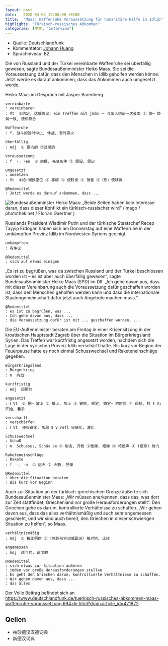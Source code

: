 ```yaml
---
layout: post
date:   2020-03-04 12:00:00 +0100
title:  "Maas: Waffenruhe Voraussetzung für humanitäre Hilfe in Idlib"
highlights: "Türkisch-russisches Abkommen"
categories: [中文, "Interview"]
---
```


- Quelle: Deutschlandfunk
- Kommentator: [Johann Huang](http://www.johannhuang.com/)
- Sprachniveau: B2


Die von Russland und der Türkei vereinbarte Waffenruhe sei überfällig gewesen, sagte Bundesaußenminister Heiko Maas. Sie sei die Voraussetzung dafür, dass den Menschen in Idlib geholfen werden könne. Jetzt werde es darauf ankommen, dass das Abkommen auch umgesetzt werde.

Heiko Maas im Gespräch mit Jasper Barenberg

    vereinbarte
    : vereinbaren
    : Vt  ①约定, 达成协议: ein Treffen mit jmdm ～ 与某人约定一次会面 ② 使⋯ 协调一致, 使相符合

    Waffenruhe
    : f. 战斗的暂时中止, 休战, 暂时停火

    überfällig
    : Adj  ① 误点的 ②过期的

    Voraussetzung
    : f  -, -en  ① 前提, 先决条件 ② 假设, 假定

    umgesetzt
    : umsetzen
    : Vt  ①给⋯调换座位 ② 移植 ③ 使转换 ④ 销售 ⑤〈乐〉使移调

    @Redemittel
    : Jetzt werde es darauf ankommen, dass ...


![Bundesaußenminster Heiko Maas: „Beide Seiten haben kein Interesse daran, dass dieser Konflikt ein türkisch-russischer wird“ (imago / photothek.net / Florian Gaertner )](https://www.deutschlandfunk.de/media/thumbs/4/40567f7cdd8c9d48ee0ffc9c3ceb0cafv1_max_755x425_b3535db83dc50e27c1bb1392364c95a2.jpg?key=63707f)

Russlands Präsident Wladimir Putin und der türkische Staatschef Recep Tayyip Erdogan haben sich am Donnerstag auf eine Waffenruhe in der umkämpften Provinz Idlib im Nordwesten Syriens geeinigt.

    umkämpften
    : 有争议

    @Redemittel
    : sich auf etwas einigen


„Es ist zu begrüßen, was da zwischen Russland und der Türkei beschlossen worden ist – es ist aber auch überfällig gewesen“, sagte Bundesaußenminister Heiko Maas (SPD) im Dlf. „Ich gehe davon aus, dass mit dieser Vereinbarung auch die Voraussetzung dafür geschaffen worden ist, dass den Menschen geholfen werden kann und dass die internationale Staatengemeinschaft dafür jetzt auch Angebote machen muss.“

    @Redemittel
    : es ist zu begrüßen, was ...
    : Ich gehe davon aus, dass ...
    : die Voraussetzung dafür ist mit ... geschaffen worden, ...


Die EU-Außenminister beraten am Freitag in einer Krisensitzung in der kroatischen Hauptstadt Zagreb über die Situation im Bürgerkriegsland Syrien. Das Treffen war kurzfristig angesetzt worden, nachdem sich die Lage in der syrischen Provinz Idlib verschärft hatte. Bis kurz vor Beginn der Feuerpause hatte es noch einmal Schusswechsel und Raketeneinschläge gegeben.

    Bürgerkriegsland
    : Bürgerkrieg
    : m  内战

    kurzfristig
    : Adj  短期的

    angesetzt
    : Ⅰ Vt  ① 把⋯ 放上 ② 接上, 加上 ③ 安排, 规定, 确定⋯ 的时间 ④ 调制, 拌 Ⅱ Vi  开始, 着手

    verschärft
    : verschärfen 
    : Ⅰ Vt  使尖锐化, 加剧 Ⅱ V refl 尖锐化, 激化

    Schusswechsel
    : Schuß
    : m  Schusses, Schüs se ① 射击, 开枪 ②枪弹, 炮弹 ③ 枪炮声 ④ (足球) 射门

    Raketeneinschläge
    : Rakete
    : f  -, -n  ① 焰火 ② 火箭, 导弹

    @Redemittel
    : über die Situation beraten
    : Bis kurz vor Beginn


Auch zur Situation an der türkisch-griechischen Grenze äußerte sich Bundesaußenminister Maas: „Wir müssen anerkennen, dass das, was dort zur Zeit stattfindet, Griechenland vor große Herausforderungen stellt“. Den Griechen gehe es darum, kontrollierte Verhältnisse zu schaffen. „Wir gehen davon aus, dass das alles verhältnismäßig und auch sehr angemessen geschieht, und wir sind auch bereit, den Griechen in dieser schwierigen Situation zu helfen“, so Maas. 

    verhältnismäßig
    : Adj  ① 按比例的 ② (修饰形容词或副词) 相对地, 比较

    angemessen
    : Adj  适当的, 适度的

    @Redemittel
    : sich etwas zur Situation äußeren
    : jmden vor große Herausforderungen stellen
    : Es geht den Griechen darum, kontrollierte Verhältnisse zu schaffen.
    : Wir gehen davon aus, dass ...
    : das alles


Der Volle Beitrag befindet sich an <https://www.deutschlandfunk.de/tuerkisch-russisches-abkommen-maas-waffenruhe-voraussetzung.694.de.html?dram:article_id=471872>.


## Qellen

- 袖珍德汉汉德词典
- 新德汉词典
